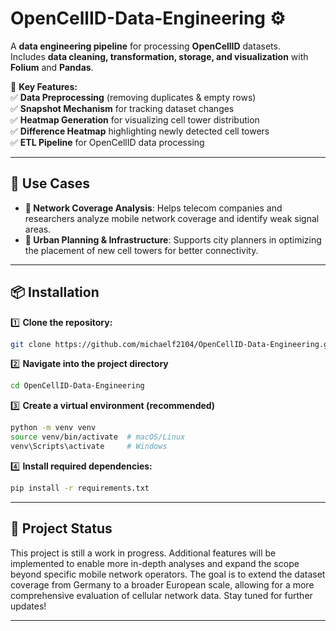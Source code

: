# OpenCellID-Data-Engineering ⚙️

A **data engineering pipeline** for processing **OpenCellID** datasets.  
Includes **data cleaning, transformation, storage, and visualization** with **Folium** and **Pandas**.  

🌟 **Key Features:**  
✅ **Data Preprocessing** (removing duplicates & empty rows)  
✅ **Snapshot Mechanism** for tracking dataset changes  
✅ **Heatmap Generation** for visualizing cell tower distribution  
✅ **Difference Heatmap** highlighting newly detected cell towers  
✅ **ETL Pipeline** for OpenCellID data processing  

---

## 📌 Use Cases  

- **📍 Network Coverage Analysis**: Helps telecom companies and researchers analyze mobile network coverage and identify weak signal areas.  
- **📍 Urban Planning & Infrastructure**: Supports city planners in optimizing the placement of new cell towers for better connectivity.  


---

## 📦 Installation  

1️⃣ **Clone the repository:**  
```bash
git clone https://github.com/michaelf2104/OpenCellID-Data-Engineering.git
```

2️⃣ **Navigate into the project directory**
```bash
cd OpenCellID-Data-Engineering
```

3️⃣ **Create a virtual environment (recommended)**
```bash
python -m venv venv
source venv/bin/activate  # macOS/Linux
venv\Scripts\activate     # Windows
```

4️⃣ **Install required dependencies:**
```bash
pip install -r requirements.txt
```

---

## 🚧 Project Status  

This project is still a work in progress. Additional features will be implemented to enable more in-depth analyses and expand the scope beyond specific mobile network operators. The goal is to extend the dataset coverage from Germany to a broader European scale, allowing for a more comprehensive evaluation of cellular network data. Stay tuned for further updates!  

---





